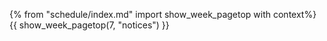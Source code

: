 {% from "schedule/index.md" import show_week_pagetop with context%}
{{ show_week_pagetop(7, "notices") }}

<include src="dukeFragment.md" boilerplate var-displacement="../.." var-header="**`Level-6`: Delete**" var-fragment="text.md#level6" />
<include src="dukeFragment.md" boilerplate var-displacement="../.." var-header="**`A-Enums`: Enums**" var-tag="if-applicable" var-fragment="extensions.mbdf#A-Enums" />
<include src="dukeFragment.md" boilerplate var-displacement="../.." var-header="**`A-Gradle`: Gradle**" var-tag="optional" var-fragment="extensions.mbdf#A-Gradle" />

